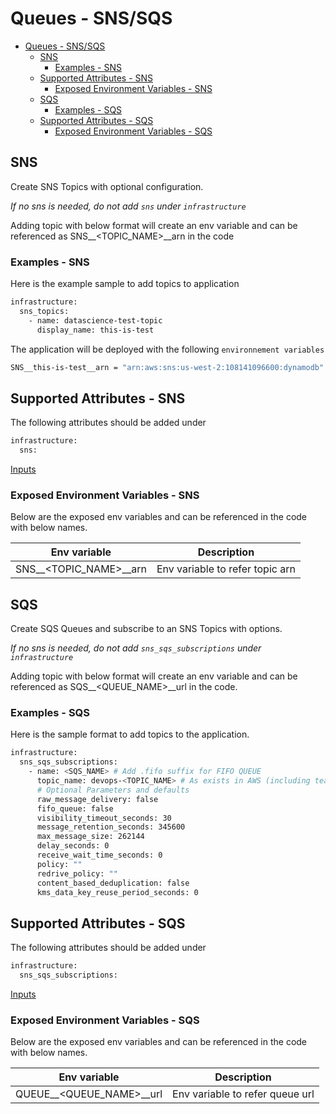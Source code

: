 # Queues - SNS/SQS

- [Queues - SNS/SQS](#queues---snssqs)
  - [SNS](#sns)
    - [Examples - SNS](#examples---sns)
  - [Supported Attributes - SNS](#supported-attributes---sns)
    - [Exposed Environment Variables - SNS](#exposed-environment-variables---sns)
  - [SQS](#sqs)
    - [Examples - SQS](#examples---sqs)
  - [Supported Attributes - SQS](#supported-attributes---sqs)
    - [Exposed Environment Variables - SQS](#exposed-environment-variables---sqs)

## SNS

Create SNS Topics with optional configuration.

*If no sns is needed, do not add `sns` under `infrastructure`*

Adding topic with below format will create an env variable and can be referenced as SNS__<TOPIC_NAME>__arn in the code

### Examples - SNS

Here is the example sample to add topics to application

```bash
infrastructure:
  sns_topics:
    - name: datascience-test-topic
      display_name: this-is-test
```

The application will be deployed with the following `environnement variables`

```bash
SNS__this-is-test__arn = "arn:aws:sns:us-west-2:108141096600:dynamodb"
```

## Supported Attributes - SNS

The following attributes should be added under

```bash
infrastructure:
  sns:
```

[Inputs](../modules/common/sns/README.md#inputs)

### Exposed Environment Variables - SNS

Below are the exposed env variables and can be referenced  in the code with below names.

| Env variable           | Description                     |
| ---------------------- | ------------------------------- |
| SNS__<TOPIC_NAME>__arn | Env variable to refer topic arn |

## SQS

Create SQS Queues and subscribe to an SNS Topics with options.

*If no sns is needed, do not add `sns_sqs_subscriptions` under `infrastructure`*

Adding topic with below format will create an env variable and can be referenced as SQS__<QUEUE_NAME>__url in the code.

### Examples - SQS

Here is the sample format to add topics to the application.

```bash
infrastructure:
  sns_sqs_subscriptions:
    - name: <SQS_NAME> # Add .fifo suffix for FIFO QUEUE
      topic_name: devops-<TOPIC_NAME> # As exists in AWS (including team prefix)
      # Optional Parameters and defaults
      raw_message_delivery: false
      fifo_queue: false
      visibility_timeout_seconds: 30
      message_retention_seconds: 345600
      max_message_size: 262144
      delay_seconds: 0
      receive_wait_time_seconds: 0
      policy: ""
      redrive_policy: ""
      content_based_deduplication: false
      kms_data_key_reuse_period_seconds: 0
```

## Supported Attributes - SQS

The following attributes should be added under

```bash
infrastructure:
  sns_sqs_subscriptions:
```

[Inputs](../modules/common/sqs/README.md#inputs)

### Exposed Environment Variables - SQS

Below are the exposed env variables and can be referenced  in the code with below names.

| Env variable             | Description                     |
| ------------------------ | ------------------------------- |
| QUEUE__<QUEUE_NAME>__url | Env variable to refer queue url |
